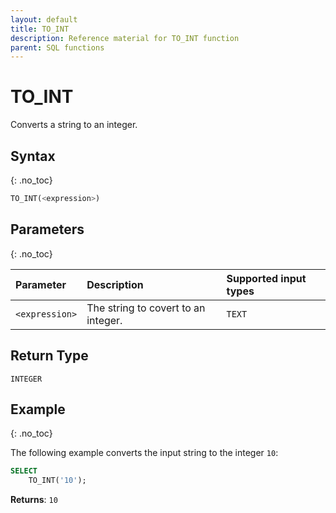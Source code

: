 ```yaml
---
layout: default
title: TO_INT
description: Reference material for TO_INT function
parent: SQL functions
---
```


# TO\_INT

Converts a string to an integer.

## Syntax
{: .no_toc}

```sql
TO_INT(<expression>)
```

## Parameters
{: .no_toc}

| Parameter | Description                         |Supported input types |
| :--------- | :----------------------------------- | :---------------------|
| `<expression>`  | The string to covert to an integer. | `TEXT` |

## Return Type
`INTEGER` 

## Example
{: .no_toc}

The following example converts the input string to the integer `10`: 

```sql
SELECT
	TO_INT('10');
```

**Returns**: `10`
